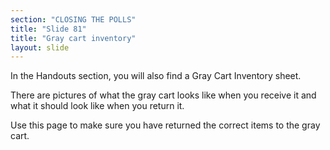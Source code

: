```yaml
---
section: "CLOSING THE POLLS"
title: "Slide 81"
title: "Gray cart inventory"
layout: slide
---
```


In the Handouts section, you will also find a Gray Cart Inventory sheet.

There are pictures of what the gray cart looks like when you receive it and what it should look like when you return it.

Use this page to make sure you have returned the correct items to the gray cart.





